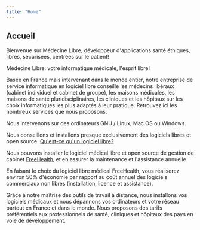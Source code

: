 ```yaml
---
title: "Home"
---
```


## Accueil

Bienvenue sur Médecine Libre, développeur d'applications santé éthiques, libres,
sécurisées, centrées sur le patient!

Médecine Libre: votre informatique médicale, l'esprit libre!

Basée en France mais intervenant dans le monde entier, notre entreprise de service informatique en logiciel libre conseille les médecins libéraux (cabinet individuel et cabinet de groupe), les maisons médicales, les maisons de santé pluridisciplinaires, les cliniques et les hôpitaux sur les choix informatiques les plus adaptés à leur pratique. Retrouvez ici les nombreux services que nous proposons.

Nous intervenons sur des ordinateurs GNU / Linux, Mac OS ou Windows.

Nous conseillons et installons presque exclusivement des logiciels libres et open source. [Qu'est-ce qu'un logiciel libre?](https://aful.org/ressources/logiciel-libre)

Nous pouvons installer le logiciel médical libre et open source de gestion de cabinet [FreeHealth](https://freehealth), et en assurer la maintenance et l'assistance annuelle.

En faisant le choix du logiciel libre médical FreeHealth, vous réaliserez environ 50% d'économie par rapport au coût annuel des logiciels commerciaux non libres (installation, licence et assistance).

Grâce à notre maîtrise des outils de travail à distance, nous installons vos logiciels médicaux et nous dépannons vos ordinateurs et votre réseau partout en France et dans le monde. Nous proposons des tarifs préférentiels aux professionnels de santé, cliniques et hôpitaux des pays en voie de développement.
